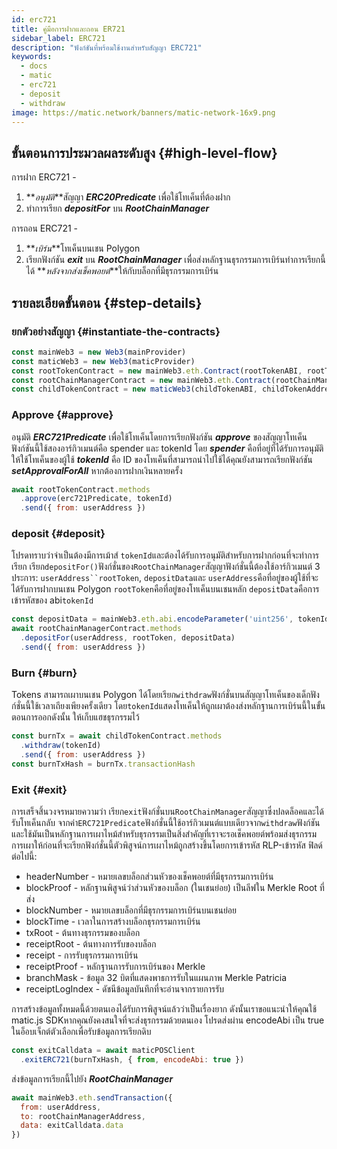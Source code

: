 ```yaml
---
id: erc721
title: คู่มือการฝากและถอน ER721
sidebar_label: ERC721
description: "ฟังก์ชันที่พร้อมใช้งานสำหรับสัญญา ERC721"
keywords:
  - docs
  - matic
  - erc721
  - deposit
  - withdraw
image: https://matic.network/banners/matic-network-16x9.png
---
```


## ขั้นตอนการประมวลผลระดับสูง {#high-level-flow}

การฝาก ERC721 -

1. **_อนุมัติ_**สัญญา **_ERC20Predicate_** เพื่อใช้โทเค็นที่ต้องฝาก
2. ทำการเรียก **_depositFor_** บน **_RootChainManager_**

การถอน ERC721 -

1. **_เบิร์น_**โทเค็นบนเชน Polygon
2. เรียกฟังก์ชัน **_exit_** บน **_RootChainManager_** เพื่อส่งหลักฐานธุรกรรมการเบิร์นทำการเรียกนี้ได้ **_หลังจากส่งเช็คพอยต์_**ให้กับบล็อกที่มีธุรกรรมการเบิร์น

## รายละเอียดขั้นตอน {#step-details}

### ยกตัวอย่างสัญญา {#instantiate-the-contracts}
```js
const mainWeb3 = new Web3(mainProvider)
const maticWeb3 = new Web3(maticProvider)
const rootTokenContract = new mainWeb3.eth.Contract(rootTokenABI, rootTokenAddress)
const rootChainManagerContract = new mainWeb3.eth.Contract(rootChainManagerABI, rootChainManagerAddress)
const childTokenContract = new maticWeb3(childTokenABI, childTokenAddress)
```

### Approve {#approve}
อนุมัติ **_ERC721Predicate_** เพื่อใช้โทเค็นโดยการเรียกฟังก์ชัน **_approve_** ของสัญญาโทเค็นฟังก์ชันนี้ใช้สองอาร์กิวเมนต์คือ spender และ tokenId โดย **_spender_** คือที่อยู่ที่ได้รับการอนุมัติให้ใช้โทเค็นของผู้ใช้ **_tokenId_** คือ ID ของโทเค็นที่สามารถนำไปใช้ได้คุณยังสามารถเรียกฟังก์ชัน **_setApprovalForAll_** หากต้องการฝากเงินหลายครั้ง
```js
await rootTokenContract.methods
  .approve(erc721Predicate, tokenId)
  .send({ from: userAddress })
```

### deposit {#deposit}
โปรดทราบว่าจำเป็นต้องมีการเม้าส์ `tokenId`และต้องได้รับการอนุมัติสำหรับการฝากก่อนที่จะทำการเรียก  เรียก`depositFor()`ฟังก์ชั่นของ`RootChainManager`สัญญาฟังก์ชั่นนี้ต้องใช้อาร์กิวเมนต์ 3 ประการ: `userAddress``rootToken`, `depositData`และ `userAddress`คือที่อยู่ของผู้ใช้ที่จะได้รับการฝากบนเชน Polygon `rootToken`คือที่อยู่ของโทเค็นบนเชนหลัก `depositData`คือการเข้ารหัสของ abi`tokenId`
```js
const depositData = mainWeb3.eth.abi.encodeParameter('uint256', tokenId)
await rootChainManagerContract.methods
  .depositFor(userAddress, rootToken, depositData)
  .send({ from: userAddress })
```

### Burn {#burn}
Tokens สามารถเผาบนเชน Polygon ได้โดยเรียก`withdraw`ฟังก์ชั่นบนสัญญาโทเค็นของเด็กฟังก์ชั่นนี้ใช้เวลาเถียงเพียงครั้งเดียว โดย`tokenId`แสดงโทเค็นให้ถูกเผาต้องส่งหลักฐานการเบิร์นนี้ในขั้นตอนการออกดังนั้น ให้เก็บแฮชธุรกรรมไว้
```js
const burnTx = await childTokenContract.methods
  .withdraw(tokenId)
  .send({ from: userAddress })
const burnTxHash = burnTx.transactionHash
```

### Exit {#exit}
การเสร็จสิ้นวงจรหมายความว่า เรียก`exit`ฟังก์ชั่นบน`RootChainManager`สัญญาซึ่งปลดล็อคและได้รับโทเค็นกลับ จากค่า`ERC721Predicate`ฟังก์ชั่นนี้ใช้อาร์กิวเมนต์แบบเดียวจาก`withdraw`ฟังก์ชัน และใช้มันเป็นหลักฐานการเผาไหม้สำหรับธุรกรรมเป็นสิ่งสำคัญที่เราจะรอเช็คพอยต์พร้อมส่งธุรกรรมการเผาให้ก่อนที่จะเรียกฟังก์ชั่นนี้ตัวพิสูจน์การเผาไหม้ถูกสร้างขึ้นโดยการเข้ารหัส RLP-เข้ารหัส ฟิลด์ต่อไปนี้:

- headerNumber - หมายเลขบล็อกส่วนหัวของเช็คพอยต์ที่มีธุรกรรมการเบิร์น
- blockProof - หลักฐานพิสูจน์ว่าส่วนหัวของบล็อก (ในเชนย่อย) เป็นลีฟใน Merkle Root ที่ส่ง
- blockNumber - หมายเลขบล็อกที่มีธุรกรรมการเบิร์นบนเชนย่อย
- blockTime - เวลาในการสร้างบล็อกธุรกรรมการเบิร์น
- txRoot - ต้นทางธุรกรรมของบล็อก
- receiptRoot - ต้นทางการรับของบล็อก
- receipt - การรับธุรกรรมการเบิร์น
- receiptProof - หลักฐานการรับการเบิร์นของ Merkle
- branchMask - ข้อมูล 32 บิตที่แสดงพาธการรับในแผนภาพ Merkle Patricia
- receiptLogIndex - ดัชนีข้อมูลบันทึกที่จะอ่านจากรายการรับ

การสร้างข้อมูลทั้งหมดนี้ด้วยตนเองได้รับการพิสูจน์แล้วว่าเป็นเรื่องยาก ดังนั้นเราขอแนะนำให้คุณใช้ matic.js SDKหากคุณยังคงสนใจที่จะส่งธุรกรรมด้วยตนเอง โปรดส่งผ่าน encodeAbi เป็น true ในอ็อบเจ็กต์ตัวเลือกเพื่อรับข้อมูลการเรียกดิบ

```js
const exitCalldata = await maticPOSClient
  .exitERC721(burnTxHash, { from, encodeAbi: true })
```

ส่งข้อมูลการเรียกนี้ไปยัง **_RootChainManager_**
```js
await mainWeb3.eth.sendTransaction({
  from: userAddress,
  to: rootChainManagerAddress,
  data: exitCalldata.data
})
```
